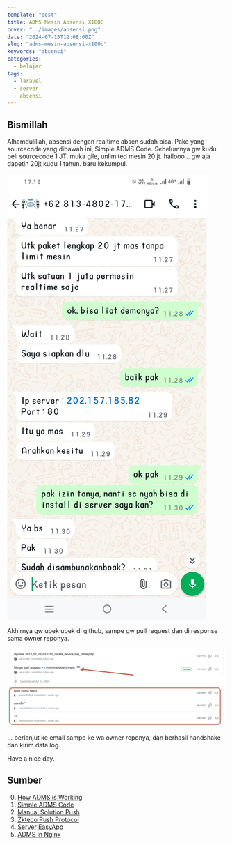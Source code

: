 ```yaml
---
template: "post"
title: ADMS Mesin Absensi X100C
cover: "../images/absensi.png"
date: "2024-07-15T12:08:00Z"
slug: "adms-mesin-absensi-x100c"
keywords: "absensi"
categories:
  - belajar
tags:
  - laravel
  - server
  - absensi
---
```


## Bismillah

Alhamdulillah, absensi dengan realtime absen sudah bisa. Pake yang sourcecode yang dibawah ini, Simple ADMS Code. Sebelumnya gw kudu beli sourcecode 1 JT, muka gile, unlimited mesin 20 jt. hallooo... gw aja dapetin 20jt kudu 1 tahun. baru kekumpul.

![sc-1-jut](../images/sc-1-jt.jpg)

Akhirnya gw ubek ubek di github, sampe gw pull request dan di response sama owner reponya.

![repo-adms](../images/repo-adms.png)

... berlanjut ke email sampe ke wa owner reponya, dan berhasil handshake dan kirim data log.

Have a nice day.

## Sumber

0. [How ADMS is Working](https://stackoverflow.com/a/72994156)
1. [Simple ADMS Code](https://github.com/saifulcoder/adms-server-ZKTeco)
2. [Manual Solution Push](https://rawcdn.githack.com/topidesta/topidesta/baa6612c36ed6afa08d639ebc04ca72a4d1a8edd/content/images/HTTPPUSHSDK2_0_1_en.pdf)
3. [Zkteco Push Protocol](https://rawcdn.githack.com/topidesta/topidesta/baa6612c36ed6afa08d639ebc04ca72a4d1a8edd/content/images/Attendance-PUSH-Communication-Protocol-20200325.pdf)
4. [Server EasyApp](https://adms.easyapp.my.id/login)
5. [ADMS in Nginx](https://nginxtutorials.com/nginx-proxy_set_header-directive/)
